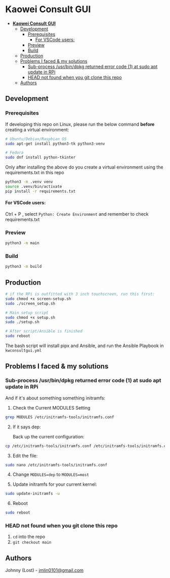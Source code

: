 # **Kaowei Consult GUI**
- [**Kaowei Consult GUI**](#kaowei-consult-gui)
  - [Development](#development)
    - [Prerequisites](#prerequisites)
      - [For VSCode users:](#for-vscode-users)
    - [Preview](#preview)
    - [Build](#build)
  - [Production](#production)
  - [Problems I faced \& my solutions](#problems-i-faced--my-solutions)
    - [Sub-process /usr/bin/dpkg returned error code (1) at sudo apt update in RPi](#sub-process-usrbindpkg-returned-error-code-1-at-sudo-apt-update-in-rpi)
    - [HEAD not found when you git clone this repo](#head-not-found-when-you-git-clone-this-repo)
  - [Authors](#authors)



## Development
### Prerequisites
If developing this repo on Linux, please run the below command **before** creating a virtual environment:

```bash
# Ubuntu/Debian/Raspbian OS
sudo apt-get install python3-tk python3-venv

# Fedora
sudo dnf install python-tkinter
```

Only after installing the above do you create a virtual environment using the requirements.txt in this repo
``` bash
python3 -m .venv venv
source .venv/bin/activate
pip install -r requirements.txt
```

#### For VSCode users:
Ctrl + P , select `Python: Create Environment` and remember to check requirements.txt


### Preview
```bash
python3 -m main
```

### Build
```bash
python3 -m build
```


## Production
```bash
# if the RPi is outfitted with 3 inch touchscreen, run this first:
sudo chmod +x screen-setup.sh
sudo ./screen_setup.sh

# Main setup script
sudo chmod +x setup.sh
sudo ./setup.sh

# After script/Ansible is finished
sudo reboot
```
The bash script will install pipx and Ansible, and run the Ansible Playbook in `kwconsultgui.yml` 

## Problems I faced & my solutions
### Sub-process /usr/bin/dpkg returned error code (1) at sudo apt update in RPi
And if it's about something something initramfs:

1. Check the Current MODULES Setting
```bash
grep MODULES /etc/initramfs-tools/initramfs.conf
```
2. If it says dep:

    Back up the current configuration:

```bash
cp /etc/initramfs-tools/initramfs.conf /etc/initramfs-tools/initramfs.conf.bak
```

3. Edit the file:

```bash
sudo nano /etc/initramfs-tools/initramfs.conf
```

4. Change `MODULES=dep` to `MODULES=most`

5. Update initramfs for your current kernel:
```bash
sudo update-initramfs -u
```
6. Reboot
```bash
sudo reboot
```
### HEAD not found when you git clone this repo
1. `cd` into the repo
2. `git checkout main`

## Authors
Johnny (Lost) - jmlin0101@gmail.com
